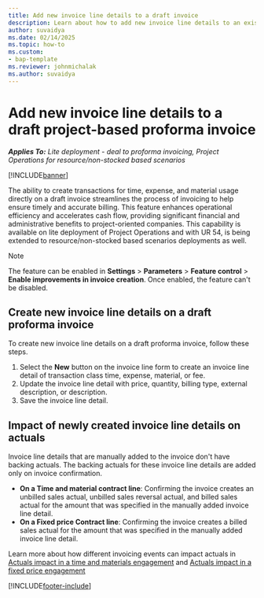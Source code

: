 ```yaml
---
title: Add new invoice line details to a draft invoice
description: Learn about how to add new invoice line details to an existing proforma project-based invoice in draft status.
author: suvaidya
ms.date: 02/14/2025
ms.topic: how-to
ms.custom: 
- bap-template
ms.reviewer: johnmichalak
ms.author: suvaidya
---
```

# Add new invoice line details to a draft project-based proforma invoice

_**Applies To:** Lite deployment - deal to proforma invoicing, Project Operations for resource/non-stocked based scenarios_

[!INCLUDE[banner](../includes/banner.md)]

The ability to create transactions for time, expense, and material usage directly on a draft invoice streamlines the process of invoicing to help ensure timely and accurate billing. This feature enhances operational efficiency and accelerates cash flow, providing significant financial and administrative benefits to project-oriented companies. This capability is available on lite deployment of Project Operations and with UR 54, is being extended to resource/non-stocked based scenarios deployments as well. 

> [!NOTE]
> The feature can be enabled in **Settings** \> **Parameters** \> **Feature control** \> **Enable improvements in invoice creation**.
> Once enabled, the feature can't be disabled.

## Create new invoice line details on a draft proforma invoice

To create new invoice line details on a draft proforma invoice, follow these steps.

1. Select the **New** button on the invoice line form to create an invoice line detail of transaction class time, expense, material, or fee.
1. Update the invoice line detail with price, quantity, billing type, external description, or description.
1. Save the invoice line detail.


## Impact of newly created invoice line details on actuals 

Invoice line details that are manually added to the invoice don't have backing actuals. The backing actuals for these invoice line details are added only on invoice confirmation. 

- **On a Time and material contract line**: Confirming the invoice creates an unbilled sales actual, unbilled sales reversal actual, and billed sales actual for the amount that was specified in the manually added invoice line detail.
- **On a Fixed price Contract line**: Confirming the invoice creates a billed sales actual for the amount that was specified in the manually added invoice line detail.

Learn more about how different invoicing events can impact actuals in [Actuals impact in a time and materials engagement](../actuals/ActualsonTM.md) and [Actuals impact in a fixed price engagement](../actuals/ActualonFP.md)

[!INCLUDE[footer-include](../includes/footer-banner.md)]
